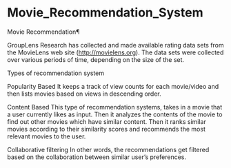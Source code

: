 # Movie_Recommendation_System

Movie Recommendation¶

GroupLens Research has collected and made available rating data sets from the MovieLens web site (http://movielens.org). The data sets were collected over various periods of time, depending on the size of the set.

Types of recommendation system


Popularity Based
It keeps a track of view counts for each movie/video and then lists movies based on views in descending order.

Content Based
This type of recommendation systems, takes in a movie that a user currently likes as input. Then it analyzes the contents of the movie to find out other movies which have similar content. Then it ranks similar movies according to their similarity scores and recommends the most relevant movies to the user.

Collaborative filtering
In other words, the recommendations get filtered based on the collaboration between similar user’s preferences.
